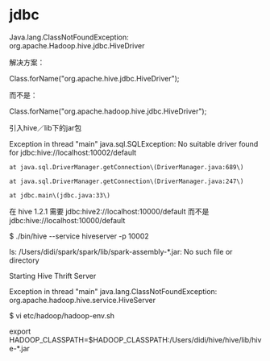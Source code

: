 # jdbc

Java.lang.ClassNotFoundException: org.apache.Hadoop.hive.jdbc.HiveDriver

解决方案：

Class.forName\("org.apache.hive.jdbc.HiveDriver"\);

而不是：

Class.forName\("org.apache.hadoop.hive.jdbc.HiveDriver"\);

引入hive／lib下的jar包

Exception in thread "main" java.sql.SQLException: No suitable driver found for jdbc:hive://localhost:10002/default

```
at java.sql.DriverManager.getConnection\(DriverManager.java:689\)

at java.sql.DriverManager.getConnection\(DriverManager.java:247\)

at jdbc.main\(jdbc.java:33\)
```

在 hive 1.2.1 需要 jdbc:hive2://localhost:10000/default 而不是 jdbc:hive://localhost:10000/default

$ ./bin/hive --service hiveserver -p 10002

ls: /Users/didi/spark/spark/lib/spark-assembly-\*.jar: No such file or directory

Starting Hive Thrift Server

Exception in thread "main" java.lang.ClassNotFoundException: org.apache.hadoop.hive.service.HiveServer

$ vi etc/hadoop/hadoop-env.sh

export HADOOP\_CLASSPATH=$HADOOP\_CLASSPATH:/Users/didi/hive/hive/lib/hive-\*.jar

